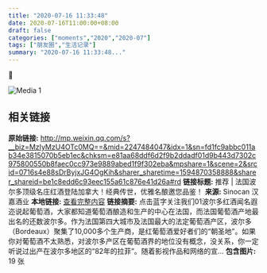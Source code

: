 ```yaml
---
title: "2020-07-16 11:33:48"
date: 2020-07-16T11:00:00+08:00
draft: false
categories: ["moments","2020","2020-07"]
tags: ["朋友圈","生活记录"]
summary: "2020-07-16 11:33:48..."
---
```


🍷

![Media 1](/Moments/photos/2020-07-16/202007161133480.jpg)

## 相关链接

**原始链接:** http://mp.weixin.qq.com/s?__biz=MzIyMzU4OTc0MQ==&mid=2247484047&idx=1&sn=fd1fc9abbc011ab34e3815070b5eb1ec&chksm=e81aa68ddf6d2f9b2ddadf01d9b443d7302c975800550b8faec0cc973e9889abed1f9f302eba&mpshare=1&scene=2&srcid=0716s4e88sDrByjxJG4OgKih&sharer_sharetime=1594870358888&sharer_shareid=be1c8edd6c93eec155a61c876e41d26a#rd
**链接标题:** 推荐 | 法国波尔多顶级名庄红酒登陆加拿大！经典传世，优雅名酿邀您品鉴！
**来源:** Sinocan 汉嘉酒业
**本地链接:** [查看完整内容](/link_content/2020/07/2020-07-16-1/link_content/)
**链接摘要:** 点击蓝字关注我们01波尔多红酒闻名遐迩说起葡萄酒，大家都知道葡萄酒酿造和生产的中心在法国，而法国葡萄酒产地最出名的还数波尔多。作为法国第四大城市及法国最大的法定葡萄酒产区，波尔多（Bordeaux）聚集了10,000多个生产商，是红葡萄酒爱好者们的“朝圣地”。如果你对葡萄酒不太熟悉，对波尔多产区在葡萄酒界的地位没有概念，没关系，你一定听说过出产在波尔多地区的“82年的拉菲”。随着影视作品和网络的宣...
**包含图片:** 19 张

